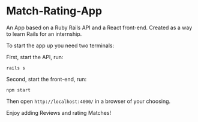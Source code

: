 # Match-Rating-App
An App based on a Ruby Rails API and a React front-end. Created as a way to learn Rails for an internship.

To start the app up you need two terminals:

First, start the API, run:
```
rails s
```

Second, start the front-end, run:
```
npm start
```

Then open ```http://localhost:4000/``` in a browser of your choosing.

Enjoy adding Reviews and rating Matches!